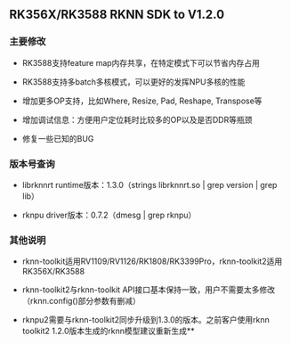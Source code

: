 ## RK356X/RK3588 RKNN SDK to V1.2.0

### 主要修改

- RK3588支持feature map内存共享，在特定模式下可以节省内存占用

- RK3588支持多batch多核模式，可以更好的发挥NPU多核的性能

- 增加更多OP支持，比如Where, Resize, Pad, Reshape, Transpose等

- 增加调试信息：方便用户定位耗时比较多的OP以及是否DDR等瓶颈

- 修复一些已知的BUG

###  版本号查询

- librknnrt runtime版本：1.3.0（strings librknnrt.so | grep version | grep lib）

- rknpu driver版本：0.7.2（dmesg | grep rknpu）

### 其他说明

- rknn-toolkit适用RV1109/RV1126/RK1808/RK3399Pro，rknn-toolkit2适用RK356X/RK3588

- rknn-toolkit2与rknn-toolkit API接口基本保持一致，用户不需要太多修改（rknn.config()部分参数有删减）

- rknpu2需要与rknn-toolkit2同步升级到1.3.0的版本。之前客户使用rknn toolkit2 1.2.0版本生成的rknn模型建议重新生成**

